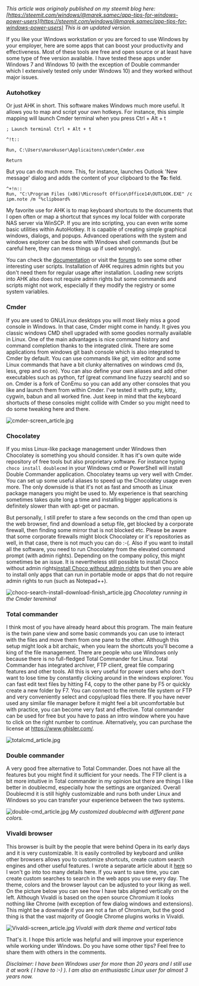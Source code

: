 *This article was originaly published on my steemit blog here: [https://steemit.com/windows/@marek.samec/app-tips-for-windows-power-users](https://steemit.com/windows/@marek.samec/app-tips-for-windows-power-users) 
This is an updated version.*

If you like your Windows workstation or you are forced to use Windows by your employer, here are some apps that can boost your productivity and effectiveness. Most of these tools are free and open source or at least have some type of free version available. I have tested these apps under Windows 7 and Windows 10 (with the exception of Double commander which I extensively tested only under Windows 10) and they worked without major issues.

### Autohotkey
Or just AHK in short. This software makes Windows much more useful. It allows you to map and script your own hotkeys. For instance, this simple mapping will launch Cmder terminal when you press Ctrl + Alt + t

    ; Launch terminal Ctrl + Alt + t
    
    ^!t::
    
    Run, C:\Users\marekuser\Applicaitons\cmder\Cmder.exe

    Return

But you can do much more. This, for instance, launches Outlook 'New message' dialog and adds the content of your clipboard to the **To:** field.


    ^+!n::        
    Run, "C:\Program Files (x86)\Microsoft Office\Office14\OUTLOOK.EXE" /c ipm.note /m "%clipboard%


My favorite use for AHK is to map keyboard shortcuts to the documents that I open often or map a shortcut that synces my local folder with corporate NAS server via WinSCP. If you are into scripting, you can even write some basic utilities within AutoHotkey. It is capable of creating simple graphical windows, dialogs, and popups. Advanced operations with the system and windows explorer can be done with Windows shell commands (but be careful here, they can mess things up if used wrongly). 

You can check the [documentation](https://www.autohotkey.com/docs/AutoHotkey.htm)  or visit the [forums](https://www.autohotkey.com/boards/)  to see some other interesting user scripts.
Installation of AHK requires admin rights but you don't need them for regular usage after installation. Loading new scripts into AHK also does not require admin rights but some commands and scripts might not work, especially if they modify the registry or some system variables.

### Cmder 

If you are used to GNU/Linux desktops you will most likely miss a good console in Windows. In that case, Cmder might come in handy. It gives you classic windows CMD shell upgraded with some goodies normally available in Linux. One of the main advantages is nice command history and command completion thanks to the integrated clink. There are some applications from windows git bash console which is also integrated to Cmder by default. You can use commands like git, vim editor and some Linux commands that have a bit clunky alternatives on windows cmd (ls, less, grep and so on). You can also define your own aliases and add other executables such as python, fzf (great command line fuzzy search) and so on. Cmder is a fork of ConEmu so you can add any other consoles that you like and launch them from within Cmder. I've tested it with putty, kitty, cygwin, babun and all worked fine. Just keep in mind that the keyboard shortucts of these consoles might collide with Cmder so you might need to do some tweaking here and there.

![cmder-screen_article.jpg](https://cdn.steemitimages.com/DQmNdnjBdC2fTRm758mQcujtoZeZ5MZLExPGujeaNHEF486/cmder-screen_article.jpg)

### Chocolatey

If you miss Linux-like package management under Windows then Chocolatey is something you should consider. It has it's own quite wide repository of free tools but also proprietary software. For instance typing `choco install doublecmd` in your Windows cmd or PowerShell will install Double Commander application. Chocolatey teams up very well with Cmder. You can set up some useful aliases to speed up the Chocolatey usage even more. The only downside is that it's not as fast and smooth as Linux package managers you might be used to. My experience is that searching sometimes takes quite long a time and installing bigger applications is definitely slower than with apt-get or pacman.

But personally, I still prefer to stare a few seconds on the cmd than open up the web browser, find and download a setup file, get blocked by a corporate firewall, then finding some mirror that is not blocked etc. Please be aware that some corporate firewalls might block Chocolatey or it's repositories as well, in that case, there is not much you can do :-(. Also if you want to install all the software, you need to run Chocolatey from the elevated command prompt (with admin rights). Depending on the company policy, this might sometimes be an issue. It is nevertheless still possible to install Choco without admin rights[install Choco without admin rights](https://chocolatey.org/docs/installation#non-administrative-install)  but then you are able to install only apps that can run in portable mode or apps that do not require admin rights to run (such as Notepad++).

![choco-search-install-download-finish_article.jpg](https://cdn.steemitimages.com/DQmNyBVaU1c7Rjboage3FeAzieDbEu5PW7wcNCVprvWaG2U/choco-search-install-download-finish_article.jpg)
*Chocolatey running in the Cmder tereminal*

### Total commander

I think most of you have already heard about this program. The main feature is the twin pane view and some basic commands you can use to interact with the files and move them from one pane to the other. Although this setup might look a bit archaic, when you learn the shortcuts you'll become a king of the file management. There are people who use Windows only because there is no full-fledged Total Commander for Linux. Total Commander has integrated archiver, FTP client, great file comparing features and other tools. All this is very useful for power users who don't want to lose time by constantly clicking around in the windows explorer. You can fast edit text files by hitting F4, copy to the other pane by F5 or quickly create a new folder by F7. You can connect to the remote file system or FTP and very conveniently select and copy/upload files there. If you have never used any similar file manager before it might feel a bit uncomfortable but with practice, you can become very fast and effective. Total commander can be used for free but you have to pass an intro window where you have to click on the right number to continue. Alternatively, you can purchase the license at https://www.ghisler.com/.

![totalcmd_article.jpg](https://cdn.steemitimages.com/DQmQaUpFKwJtzMgQJb4cRSyaFKQhtdxrjBEVHWz2groWPvh/totalcmd_article.jpg)

### Double commander
A very good free alternative to Total Commander. Does not have all the features but you might find it sufficient for your needs. The FTP client is a bit more intuitive in Total commander in my opinion but there are things I like better in doublecmd, especially how the settings are organized. Overall Doublecmd it is still highly customizable and runs both under Linux and Windows so you can transfer your experience between the two systems.

![double-cmd_article.jpg](https://cdn.steemitimages.com/DQmXpgJRg15NtmaxxcoGN8HfHKmH9yhtoUXFATMWr51uETz/double-cmd_article.jpg)
*My customized doublecmd with different pane colors.*

### Vivaldi browser
This browser is built by the people that were behind Opera in its early days and it is very customizable. It is easily controlled by keyboard and unlike other browsers allows you to customize shortcuts, create custom search engines and other useful features. I wrote a separate article about it [here](https://steemit.com/vivaldi/@marek.samec/get-productive-with-vivaldi-browser)  so I won't go into too many details here.  If you want to save time, you can create custom searches to search in the web apps you use every day.  The theme, colors and the browser layout can be adjusted to your liking as well. On the picture below you can see how I have tabs aligned vertically on the left. Although Vivaldi is based on the open source Chromium it looks nothing like Chrome (with exception of few dialog windows and extensions). This might be a downside if you are not a fan of Chromium, but the good thing is that the vast majority of Google Chrome plugins works in Vivaldi.

![Vivaldi-screen_article.jpg](https://cdn.steemitimages.com/DQmaCNJdqxfCfQ3SxpZSwjwcnZfaV78xM851skhVZZrjCNu/Vivaldi-screen_article.jpg)
*Vivaldi with dark theme and vertical tabs*

That's it. I hope this article was helpful and will improve your experience while working under Windows. Do you have some other tips? Feel free to share them with others in the comments.  



*Disclaimer: 
I have been Windows user for more than 20 years and I still use it at work ( I have to :-) ). I am also an enthusiastic Linux user for almost 3 years now.*
